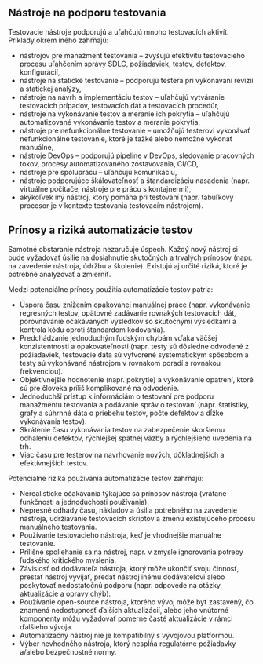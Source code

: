 ## Nástroje na podporu testovania

Testovacie nástroje podporujú a uľahčujú mnoho testovacích aktivít. Príklady okrem iného zahŕňajú:

* nástrojov pre manažment testovania – zvyšujú efektivitu testovacieho procesu uľahčením správy SDLC, požiadaviek, testov, defektov, konfigurácií,
* nástroje na statické testovanie – podporujú testera pri vykonávaní revízií a statickej analýzy,
* nástroje na návrh a implementáciu testov – uľahčujú vytváranie testovacích prípadov, testovacích dát a testovacích procedúr,
* nástroje na vykonávanie testov a meranie ich pokrytia – uľahčujú automatizované vykonávanie testov a meranie pokrytia,
* nástroje pre nefunkcionálne testovanie – umožňujú testerovi vykonávať nefunkcionálne testovanie, ktoré je ťažké alebo nemožné vykonať manuálne,
* nástroje DevOps – podporujú pipeline v DevOps, sledovanie pracovných tokov, procesy automatizovaného zostavovania, CI/CD,
* nástroje pre spoluprácu – uľahčujú komunikáciu,
* nástroje podporujúce škálovateľnosť a štandardizáciu nasadenia (napr. virtuálne počítače, nástroje pre prácu s kontajnermi),
* akýkoľvek iný nástroj, ktorý pomáha pri testovaní (napr. tabuľkový procesor je v kontexte testovania testovacím nástrojom).

## Prínosy a riziká automatizácie testov

Samotné obstaranie nástroja nezaručuje úspech. Každý nový nástroj si bude vyžadovať úsilie na dosiahnutie skutočných a trvalých prínosov (napr. na zavedenie nástroja, údržbu a školenie). Existujú aj určité riziká, ktoré je potrebné analyzovať a zmierniť.

Medzi potenciálne prínosy použitia automatizácie testov patria:

* Úspora času znížením opakovanej manuálnej práce (napr. vykonávanie regresných testov, opätovné zadávanie rovnakých testovacích dát, porovnávanie očakávaných výsledkov so skutočnými výsledkami a kontrola kódu oproti štandardom kódovania).
* Predchádzanie jednoduchým ľudským chybám vďaka väčšej konzistentnosti a opakovateľnosti (napr. testy sú dôsledne odvodené z požiadaviek, testovacie dáta sú vytvorené systematickým spôsobom a testy sú vykonávané nástrojom v rovnakom poradí s rovnakou frekvenciou).
* Objektívnejšie hodnotenie (napr. pokrytie) a vykonávanie opatrení, ktoré sú pre človeka príliš komplikované na odvodenie.
* Jednoduchší prístup k informáciám o testovaní pre podporu manažmentu testovania a podávanie správ o testovaní (napr. štatistiky, grafy a súhrnné dáta o priebehu testov, počte defektov a dĺžke vykonávania testov).
* Skrátenie času vykonávania testov na zabezpečenie skoršiemu odhaleniu defektov, rýchlejšej spätnej väzby a rýchlejšieho uvedenia na trh.
* Viac času pre testerov na navrhovanie nových, dôkladnejších a efektívnejších testov.

Potenciálne riziká používania automatizácie testov zahŕňajú:

* Nerealistické očakávania týkajúce sa prínosov nástroja (vrátane funkčnosti a jednoduchosti používania).
* Nepresné odhady času, nákladov a úsilia potrebného na zavedenie nástroja, udržiavanie testovacích skriptov a zmenu existujúceho procesu manuálneho testovania.
* Používanie testovacieho nástroja, keď je vhodnejšie manuálne testovanie.
* Prílišné spoliehanie sa na nástroj, napr. v zmysle ignorovania potreby ľudského kritického myslenia.
* Závislosť od dodávateľa nástroja, ktorý môže ukončiť svoju činnosť, prestať nástroj vyvíjať, predať nástroj inému dodávateľovi alebo poskytovať nedostatočnú podporu (napr. odpovede na otázky, aktualizácie a opravy chýb).
* Používanie open-source nástroja, ktorého vývoj môže byť zastavený, čo znamená nedostupnosť ďalších aktualizácií, alebo jeho vnútorné komponenty môžu vyžadovať pomerne časté aktualizácie v rámci ďalšieho vývoja.
* Automatizačný nástroj nie je kompatibilný s vývojovou platformou.
* Výber nevhodného nástroja, ktorý nespĺňa regulatórne požiadavky a/alebo bezpečnostné normy.